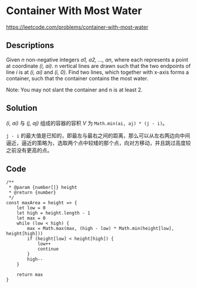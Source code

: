 # Container With Most Water

https://leetcode.com/problems/container-with-most-water

## Descriptions

Given _n_ non-negative integers _a1, a2, ..., an_, where each represents a point at coordinate _(i, ai)_. n vertical lines are drawn such that the two endpoints of line _i_ is at _(i, ai)_ and _(i, 0)_. Find two lines, which together with x-axis forms a container, such that the container contains the most water.

Note: You may not slant the container and n is at least 2.

## Solution

_(i, ai)_ 与 _(j, aj)_ 组成的容器的容积 _V_ 为 `Math.min(ai, aj) * (j - i)`。

`j - i` 的最大值是已知的，即最左与最右之间的距离，那么可以从左右两边向中间逼近，逼近的策略为，选取两个点中较矮的那个点，向对方移动，并且跳过高度较之前没有更高的点。

## Code 

```
/**
 * @param {number[]} height
 * @return {number}
 */
const maxArea = height => {
    let low = 0
    let high = height.length - 1
    let max = 0
    while (low < high) {
        max = Math.max(max, (high - low) * Math.min(height[low], height[high]))
        if (height[low] < height[high]) {
            low++
            continue
        }
        high--
    }

    return max
}

```
